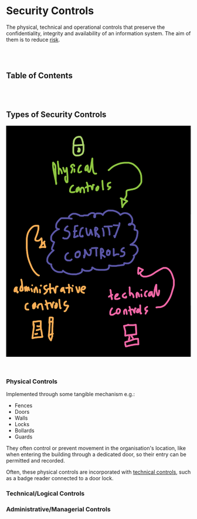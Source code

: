 # **Security Controls**

The physical, technical and operational controls that preserve the confidentiality, integrity and availability of an information system. The aim of them is to reduce [risk](https://github.com/milliedavidson/StudyNotes/blob/main/RiskManagement.md).

<br>
<br>

## **Table of Contents**


<br>
<br>

## **Types of Security Controls**

![Alt text](Screenshots/Security%20Controls.png)

<br>

### **Physical Controls**

Implemented through some tangible mechanism e.g.:

- Fences
- Doors
- Walls
- Locks
- Bollards
- Guards

They often control or prevent movement in the organisation's location, like when entering the building through a dedicated door, so their entry can be permitted and recorded.  

Often, these physical controls are incorporated with [technical controls](#technicallogical-controls), such as a badge reader connected to a door lock. 

### **Technical/Logical Controls**

### **Administrative/Managerial Controls**

